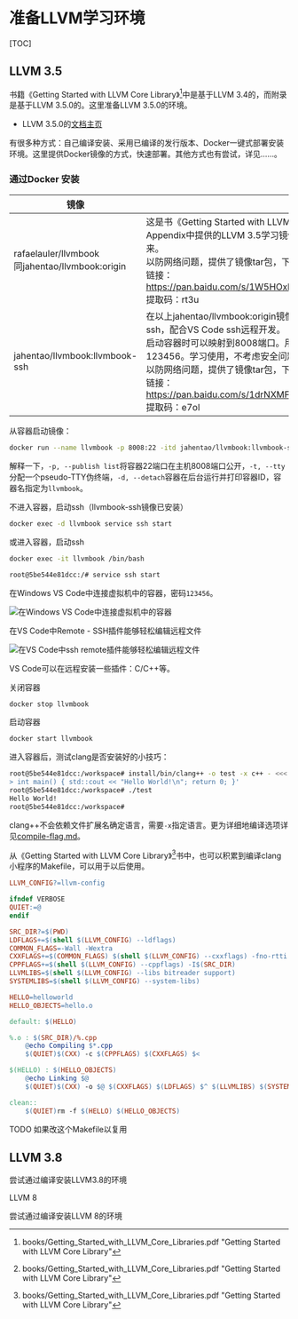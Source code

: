# 准备LLVM学习环境

[TOC]



## LLVM 3.5

书籍《Getting Started with LLVM Core Library》[^1]中是基于LLVM 3.4的，而附录是基于LLVM 3.5.0的。这里准备LLVM 3.5.0的环境。

- LLVM 3.5.0的[文档主页](https://releases.llvm.org/3.5.0/docs/index.html)

有很多种方式：自己编译安装、采用已编译的发行版本、Docker一键式部署安装环境。这里提供Docker镜像的方式，快速部署。其他方式也有尝试，详见……。

### 通过Docker 安装

| 镜像                                               |                                                              |
| -------------------------------------------------- | ------------------------------------------------------------ |
| rafaelauler/llvmbook<br>同jahentao/llvmbook:origin | 这是书《Getting Started with LLVM Core Library》[^1] Appendix中提供的LLVM 3.5学习镜像。比较大我下载了下来。<br>以防网络问题，提供了镜像tar包，下载导入即可：<br/>链接：https://pan.baidu.com/s/1W5HOxkMC5S9b6kB7mrV1Lw <br/>提取码：rt3u |
| jahentao/llvmbook:llvmbook-ssh                     | 在以上jahentao/llvmbook:origin镜像的基础上，安装了ssh，配合VS Code ssh远程开发。<br>启动容器时可以映射到8008端口。用户名root，密码123456。学习使用，不考虑安全问题。<br>以防网络问题，提供了镜像tar包，下载导入即可：<br>链接：https://pan.baidu.com/s/1drNXMFa_7v4XD_JsiNoRVA <br/>提取码：e7ol |

从容器启动镜像：

```bash
docker run --name llvmbook -p 8008:22 -itd jahentao/llvmbook:llvmbook-ssh
```

解释一下，`-p, --publish list`将容器22端口在主机8008端口公开，`-t, --tty`分配一个pseudo-TTY伪终端，`-d, --detach`容器在后台运行并打印容器ID，容器名指定为`llvmbook`。

不进入容器，启动ssh（llvmbook-ssh镜像已安装）

```bash
docker exec -d llvmbook service ssh start
```

或进入容器，启动ssh

```bash
docker exec -it llvmbook /bin/bash
```

```bash
root@5be544e81dcc:/# service ssh start
```

在Windows VS Code中连接虚拟机中的容器，密码`123456`。

![在Windows VS Code中连接虚拟机中的容器](F:\Workspace\Git\llvm-study\images\vs_code_ssh_connect_container_in_vm.png)

在VS Code中Remote - SSH插件能够轻松编辑远程文件

![在VS Code中ssh remote插件能够轻松编辑远程文件](F:\Workspace\Git\llvm-study\images\vs_code_ssh_remote_edit_file_easyly.png)

VS Code可以在远程安装一些插件：C/C++等。

关闭容器

```bash
docker stop llvmbook
```

启动容器

```bash
docker start llvmbook
```

进入容器后，测试clang是否安装好的小技巧：

```bash
root@5be544e81dcc:/workspace# install/bin/clang++ -o test -x c++ - <<< '#include <iostream>
> int main() { std::cout << "Hello World!\n"; return 0; }'
root@5be544e81dcc:/workspace# ./test
Hello World!
root@5be544e81dcc:/workspace#
```

clang++不会依赖文件扩展名确定语言，需要`-x`指定语言。更为详细地编译选项详见[compile-flag.md](compile-flag.md)。

从《Getting Started with LLVM Core Library》[^1]书中，也可以积累到编译clang小程序的Makefile，可以用于以后使用。

```makefile
LLVM_CONFIG?=llvm-config

ifndef VERBOSE
QUIET:=@
endif

SRC_DIR?=$(PWD)
LDFLAGS+=$(shell $(LLVM_CONFIG) --ldflags)
COMMON_FLAGS=-Wall -Wextra
CXXFLAGS+=$(COMMON_FLAGS) $(shell $(LLVM_CONFIG) --cxxflags) -fno-rtti
CPPFLAGS+=$(shell $(LLVM_CONFIG) --cppflags) -I$(SRC_DIR)
LLVMLIBS=$(shell $(LLVM_CONFIG) --libs bitreader support)
SYSTEMLIBS=$(shell $(LLVM_CONFIG) --system-libs)

HELLO=helloworld
HELLO_OBJECTS=hello.o

default: $(HELLO)

%.o : $(SRC_DIR)/%.cpp
	@echo Compiling $*.cpp
	$(QUIET)$(CXX) -c $(CPPFLAGS) $(CXXFLAGS) $<

$(HELLO) : $(HELLO_OBJECTS)
	@echo Linking $@
	$(QUIET)$(CXX) -o $@ $(CXXFLAGS) $(LDFLAGS) $^ $(LLVMLIBS) $(SYSTEMLIBS)

clean::
	$(QUIET)rm -f $(HELLO) $(HELLO_OBJECTS)
```

TODO 如果改这个Makefile以复用



[^1]: books/Getting_Started_with_LLVM_Core_Libraries.pdf	"Getting Started with LLVM Core Library"

## LLVM 3.8

尝试通过编译安装LLVM3.8的环境



LLVM 8

尝试通过编译安装LLVM 8的环境